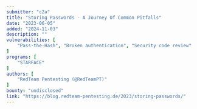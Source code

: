 ```yaml
---
submitter: "c2a"
title: "Storing Passwords - A Journey Of Common Pitfalls"
date: "2023-06-05"
added: "2024-11-03"
description: ""
vulnerabilities: [
    "Pass-the-Hash", "Broken authentication", "Security code review"
]
programs: [
    "STARFACE"
]
authors: [
    "RedTeam Pentesting (@RedTeamPT)"
]
bounty: "undisclosed"
link: "https://blog.redteam-pentesting.de/2023/storing-passwords/"
---
```




